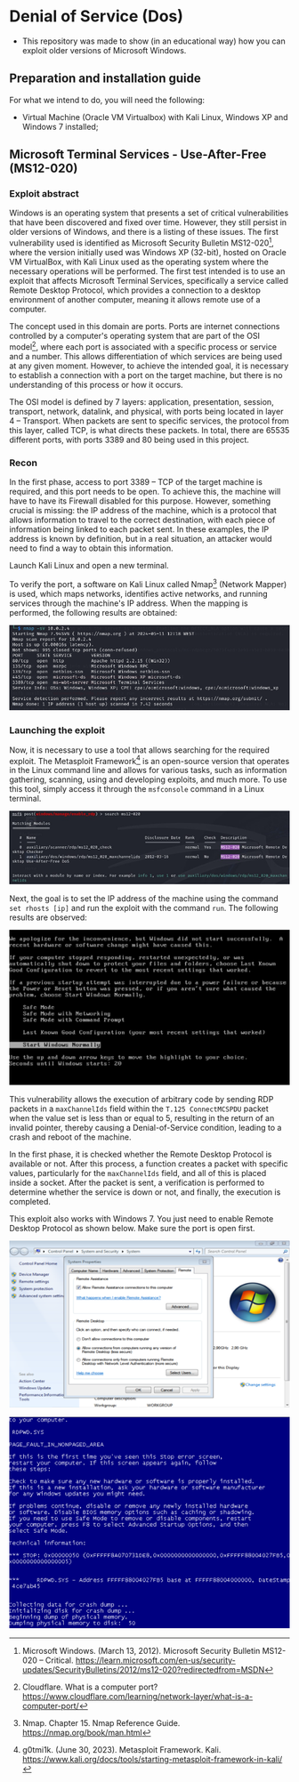 # Denial of Service (Dos)

- This repository was made to show (in an educational way) how you can exploit older versions of Microsoft Windows.

## Preparation and installation guide

For what we intend to do, you will need the following:

+ Virtual Machine (Oracle VM Virtualbox) with Kali Linux, Windows XP and Windows 7 installed;

## Microsoft Terminal Services - Use-After-Free (MS12-020)

### Exploit abstract

Windows is an operating system that presents a set of critical vulnerabilities that have been discovered and fixed over time. However, they still persist in older versions of Windows, and there is a listing of these issues. 
The first vulnerability used is identified as Microsoft Security Bulletin MS12-020[^MS12], where the version initially used was Windows XP (32-bit), hosted on Oracle VM VirtualBox, with Kali Linux used as the operating system where the necessary operations will be performed. 
The first test intended is to use an exploit that affects Microsoft Terminal Services, specifically a service called Remote Desktop Protocol, which provides a connection to a desktop environment of another computer, meaning it allows remote use of a computer.

[^MS12]: Microsoft Windows. (March 13, 2012). Microsoft Security Bulletin MS12-020 – Critical. https://learn.microsoft.com/en-us/security-updates/SecurityBulletins/2012/ms12-020?redirectedfrom=MSDN

The concept used in this domain are ports. Ports are internet connections controlled by a computer's operating system that are part of the OSI model[^OSI], where each port is associated with a specific process or service and a number. 
This allows differentiation of which services are being used at any given moment. However, to achieve the intended goal, it is necessary to establish a connection with a port on the target machine, but there is no understanding of this process or how it occurs.

[^OSI]: Cloudflare. What is a computer port? https://www.cloudflare.com/learning/network-layer/what-is-a-computer-port/

The OSI model is defined by 7 layers: application, presentation, session, transport, network, datalink, and physical, with ports being located in layer 4 – Transport. When packets are sent to specific services, the protocol from this layer, called TCP, is what directs these packets. 
In total, there are 65535 different ports, with ports 3389 and 80 being used in this project.

### Recon

In the first phase, access to port 3389 – TCP of the target machine is required, and this port needs to be open. To achieve this, the machine will have to have its Firewall disabled for this purpose. 
However, something crucial is missing: the IP address of the machine, which is a protocol that allows information to travel to the correct destination, with each piece of information being linked to each packet sent. 
In these examples, the IP address is known by definition, but in a real situation, an attacker would need to find a way to obtain this information.

Launch Kali Linux and open a new terminal.

To verify the port, a software on Kali Linux called Nmap[^Nmap] (Network Mapper) is used, which maps networks, identifies active networks, and running services through the machine's IP address. When the mapping is performed, the following results are obtained:

![Nmap](assets/nmap1.png)

[^Nmap]: Nmap. Chapter 15. Nmap Reference Guide. https://nmap.org/book/man.html

### Launching the exploit

Now, it is necessary to use a tool that allows searching for the required exploit. The Metasploit Framework[^Meta] is an open-source version that operates in the Linux command line and allows for various tasks, such as information gathering, scanning, using and developing exploits, and much more. To use this tool, simply access it through the `msfconsole` command in a Linux terminal.

[^Meta]: g0tmi1k. (June 30, 2023). Metasploit Framework. Kali. https://www.kali.org/docs/tools/starting-metasploit-framework-in-kali/

![MS12](assets/ms12.png)

Next, the goal is to set the IP address of the machine using the command `set rhosts [ip]` and run the exploit with the command `run`. The following results are observed:

![Crash1](assets/crash1.png)

This vulnerability allows the execution of arbitrary code by sending RDP packets in a `maxChannelIds` field within the `T.125 ConnectMCSPDU` packet when the value set is less than or equal to 5, resulting in the return of an invalid pointer, thereby causing a Denial-of-Service condition, leading to a crash and reboot of the machine.

In the first phase, it is checked whether the Remote Desktop Protocol is available or not. After this process, a function creates a packet with specific values, particularly for the `maxChannelIds` field, and all of this is placed inside a socket. 
After the packet is sent, a verification is performed to determine whether the service is down or not, and finally, the execution is completed.

This exploit also works with Windows 7. You just need to enable Remote Desktop Protocol as shown below. Make sure the port is open first.

<img src="assets/rdp.png" width="600" height="300">


![Crash2](assets/crash2.png)